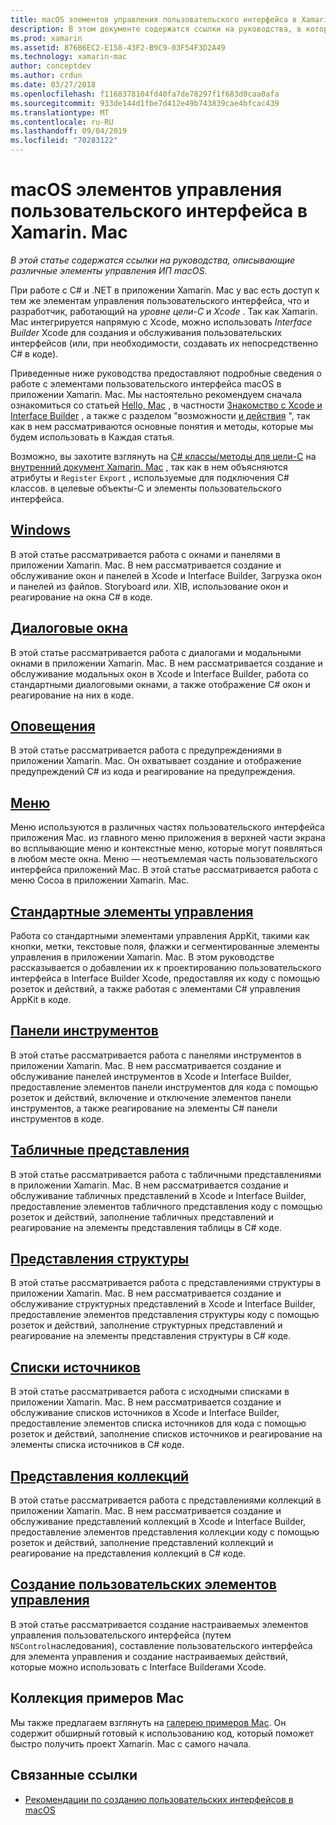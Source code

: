 ```yaml
---
title: macOS элементов управления пользовательского интерфейса в Xamarin. Mac
description: В этом документе содержатся ссылки на руководства, в которых описываются различные элементы управления пользовательского интерфейса, доступные для разработчиков Xamarin. Mac. Связанное содержимое имеет вид окон, диалоговых окон, оповещений, меню, панелей инструментов, табличных представлений, представлений структуры и т. д.
ms.prod: xamarin
ms.assetid: 876B6EC2-E158-43F2-B9C9-03F54F3D2A49
ms.technology: xamarin-mac
author: conceptdev
ms.author: crdun
ms.date: 03/27/2018
ms.openlocfilehash: f1168378104fd40fa7de78297f1f683d0caa0afa
ms.sourcegitcommit: 933de144d1fbe7d412e49b743839cae4bfcac439
ms.translationtype: MT
ms.contentlocale: ru-RU
ms.lasthandoff: 09/04/2019
ms.locfileid: "70283122"
---
```

# <a name="macos-user-interface-controls-in-xamarinmac"></a>macOS элементов управления пользовательского интерфейса в Xamarin. Mac

_В этой статье содержатся ссылки на руководства, описывающие различные элементы управления ИП macOS._

При работе с C# и .NET в приложении Xamarin. Mac у вас есть доступ к тем же элементам управления пользовательского интерфейса, что и разработчик, работающий на *уровне цели-C* и *Xcode* . Так как Xamarin. Mac интегрируется напрямую с Xcode, можно использовать _Interface Builder_ Xcode для создания и обслуживания пользовательских интерфейсов (или, при необходимости, создавать их непосредственно C# в коде).

Приведенные ниже руководства предоставляют подробные сведения о работе с элементами пользовательского интерфейса macOS в приложении Xamarin. Mac. Мы настоятельно рекомендуем сначала ознакомиться со статьей [Hello, Mac](~/mac/get-started/hello-mac.md) , в частности [Знакомство с Xcode и Interface Builder](~/mac/get-started/hello-mac.md#introduction-to-xcode-and-interface-builder) , а также с разделом "возможности [и действия](~/mac/get-started/hello-mac.md#outlets-and-actions) ", так как в нем рассматриваются основные понятия и методы, которые мы будем использовать в Каждая статья.

Возможно, вы захотите взглянуть на [ C# классы/методы для цели-C](~/mac/internals/how-it-works.md#exposing-c-classes--methods-to-objective-c) на [внутренний документ Xamarin. Mac](~/mac/internals/how-it-works.md) , так как в нем объясняются атрибуты и `Register` `Export` , используемые для подключения C# классов. в целевые объекты-C и элементы пользовательского интерфейса.

## <a name="windowsmacuser-interfacewindowmd"></a>[Windows](~/mac/user-interface/window.md)

В этой статье рассматривается работа с окнами и панелями в приложении Xamarin. Mac. В нем рассматривается создание и обслуживание окон и панелей в Xcode и Interface Builder, Загрузка окон и панелей из файлов. Storyboard или. XIB, использование окон и реагирование на окна C# в коде.

## <a name="dialogsmacuser-interfacedialogmd"></a>[Диалоговые окна](~/mac/user-interface/dialog.md)

В этой статье рассматривается работа с диалогами и модальными окнами в приложении Xamarin. Mac. В нем рассматривается создание и обслуживание модальных окон в Xcode и Interface Builder, работа со стандартными диалоговыми окнами, а также отображение C# окон и реагирование на них в коде.

## <a name="alertsmacuser-interfacealertmd"></a>[Оповещения](~/mac/user-interface/alert.md)

В этой статье рассматривается работа с предупреждениями в приложении Xamarin. Mac. Он охватывает создание и отображение предупреждений C# из кода и реагирование на предупреждения.

## <a name="menusmacuser-interfacemenumd"></a>[Меню](~/mac/user-interface/menu.md)

Меню используются в различных частях пользовательского интерфейса приложения Mac. из главного меню приложения в верхней части экрана во всплывающие меню и контекстные меню, которые могут появляться в любом месте окна. Меню — неотъемлемая часть пользовательского интерфейса приложений Mac. В этой статье рассматривается работа с меню Cocoa в приложении Xamarin. Mac.

## <a name="standard-controlsmacuser-interfacestandard-controlsmd"></a>[Стандартные элементы управления](~/mac/user-interface/standard-controls.md)

Работа со стандартными элементами управления AppKit, такими как кнопки, метки, текстовые поля, флажки и сегментированные элементы управления в приложении Xamarin. Mac. В этом руководстве рассказывается о добавлении их к проектированию пользовательского интерфейса в Interface Builder Xcode, предоставляя их коду с помощью розеток и действий, а также работая с элементами C# управления AppKit в коде.

## <a name="toolbarsmacuser-interfacetoolbarmd"></a>[Панели инструментов](~/mac/user-interface/toolbar.md)

В этой статье рассматривается работа с панелями инструментов в приложении Xamarin. Mac. В нем рассматривается создание и обслуживание панелей инструментов в Xcode и Interface Builder, предоставление элементов панели инструментов для кода с помощью розеток и действий, включение и отключение элементов панели инструментов, а также реагирование на элементы C# панели инструментов в коде.

## <a name="table-viewsmacuser-interfacetable-viewmd"></a>[Табличные представления](~/mac/user-interface/table-view.md)

В этой статье рассматривается работа с табличными представлениями в приложении Xamarin. Mac. В нем рассматривается создание и обслуживание табличных представлений в Xcode и Interface Builder, предоставление элементов табличного представления коду с помощью розеток и действий, заполнение табличных представлений и реагирование на элементы представления таблицы в C# коде.

## <a name="outline-viewsmacuser-interfaceoutline-viewmd"></a>[Представления структуры](~/mac/user-interface/outline-view.md)

В этой статье рассматривается работа с представлениями структуры в приложении Xamarin. Mac. В нем рассматривается создание и обслуживание структурных представлений в Xcode и Interface Builder, предоставление элементов представления структуры коду с помощью розеток и действий, заполнение структурных представлений и реагирование на элементы представления структуры в C# коде.

## <a name="source-listsmacuser-interfacesource-listmd"></a>[Списки источников](~/mac/user-interface/source-list.md)

В этой статье рассматривается работа с исходными списками в приложении Xamarin. Mac. В нем рассматривается создание и обслуживание списков источников в Xcode и Interface Builder, предоставление элементов списка источников для кода с помощью розеток и действий, заполнение списков источников и реагирование на элементы списка источников в C# коде.

## <a name="collection-viewsmacuser-interfacecollection-viewmd"></a>[Представления коллекций](~/mac/user-interface/collection-view.md)

В этой статье рассматривается работа с представлениями коллекций в приложении Xamarin. Mac. В нем рассматривается создание и обслуживание представлений коллекций в Xcode и Interface Builder, предоставление элементов представления коллекции коду с помощью розеток и действий, заполнение представлений коллекций и реагирование на представления коллекций в C# коде.

## <a name="creating-custom-controlsmacuser-interfacecustom-controlsmd"></a>[Создание пользовательских элементов управления](~/mac/user-interface/custom-controls.md)

В этой статье рассматривается создание настраиваемых элементов управления пользовательского интерфейса (путем `NSControl`наследования), составление пользовательского интерфейса для элемента управления и создание настраиваемых действий, которые можно использовать с Interface Builderами Xcode.

## <a name="mac-samples-gallery"></a>Коллекция примеров Mac

Мы также предлагаем взглянуть на [галерею примеров Mac](https://docs.microsoft.com/samples/browse/?products=xamarin&term=Xamarin.Mac). Он содержит обширный готовый к использованию код, который поможет быстро получить проект Xamarin. Mac с самого начала.

## <a name="related-links"></a>Связанные ссылки

- [Рекомендации по созданию пользовательских интерфейсов в macOS](https://developer.apple.com/macos/human-interface-guidelines/overview/themes/)
